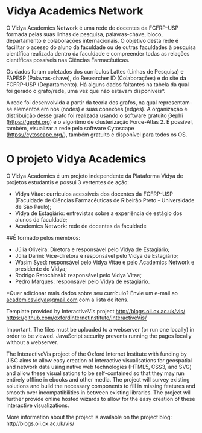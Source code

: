 # Vidya Academics Network
O Vidya Academics Network é uma rede de docentes da FCFRP-USP formada pelas suas linhas de pesquisa, palavras-chave, bloco, departamento e colaborações internacionais. O objetivo desta rede é facilitar o acesso do aluno da faculdade ou de outras faculdades à pesquisa científica realizada dentro da faculdade e compreender todas as relações científicas possíveis nas Ciências Farmacêuticas. 

Os dados foram coletados dos currículos Lattes (Linhas de Pesquisa) e FAPESP (Palavras-chave), do Researcher ID (Colaborações) e do site da FCFRP-USP (Departamento). Há alguns dados faltantes na tabela da qual foi gerado o grafo/rede, uma vez que não estavam disponíveis*. 

A rede foi desenvolvida a partir da teoria dos grafos, na qual representam-se elementos em nós (nodes) e suas conexões (edges). A organização e distribuição desse grafo foi realizada usando o software gratuito Gephi (https://gephi.org) e o algoritmo de clusterização Force-Atlas 2. É possível, também, visualizar a rede pelo software Cytoscape (https://cytoscape.org/), também gratuito e disponível para todos os OS. 


# O projeto Vidya Academics 
O Vidya Academics é um projeto independente da Plataforma Vidya de projetos estudantis e possui 3 vertentes de ação:
- Vidya Vitae: currículos acessíveis dos docentes da FCFRP-USP (Faculdade de Ciências Farmacêuticas de Ribeirão Preto - Universidade de São Paulo);
- Vidya de Estagiário: entrevistas sobre a experiência de estágio dos alunos da faculdade;
- Academics Network: rede de docentes da faculdade

##É formado pelos membros: 
- Júlia Oliveira: Diretora e responsável pelo Vidya de Estagiário;
- Júlia Darini: Vice-diretora e responsável pelo Vidya de Estagiário;
- Wasim Syed: responsável pelo Vidya Vitae e pelo Academics Network e presidente do Vidya;
- Rodrigo Ratochinski: responsável pelo Vidya Vitae;
- Pedro Marques: responsável pelo Vidya de estagiário.


*Quer adicionar mais dados sobre seu currículo? Envie um e-mail ao academicsvidya@gmail.com com a lista de itens.

Template provided by InteractiveVis project
http://blogs.oii.ox.ac.uk/vis/
https://github.com/oxfordinternetinstitute/InteractiveVis/

Important. The files must be uploaded to a webserver (or run one locally) in order to be viewed. JavaScript security prevents running the pages locally without a webserver.

The InteractiveVis project of the Oxford Internet Institute with funding by JISC aims to allow easy creation of interactive visualisations for geospatial and network data using native web technologies (HTML5, CSS3, and SVG) and allow these visualisations to be self-contained so that they may run entirely offline in ebooks and other media. The project will survey existing solutions and build the necessary components to fill in missing features and smooth over incompatibilities in between existing libraries. The project will further provide online hosted wizards to allow for the easy creation of these interactive visualizations.

More information about the project is available on the project blog:
http//blogs.oii.ox.ac.uk/vis/

